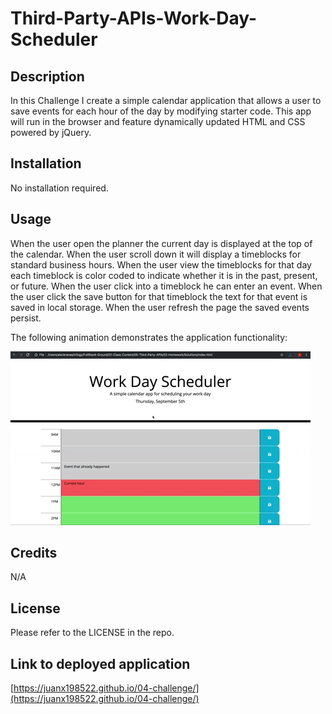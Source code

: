 # Third-Party-APIs-Work-Day-Scheduler

## Description

In this Challenge I create a simple calendar application that allows a user to save events for each hour of the day by modifying starter code. This app will run in the browser and feature dynamically updated HTML and CSS powered by jQuery.

## Installation

No installation required.

## Usage

When the user open the planner the current day is displayed at the top of the calendar.
When the user scroll down it will display a timeblocks for standard business hours.
When the user view the timeblocks for that day each timeblock is color coded to indicate whether it is in the past, present, or future.
When the user click into a timeblock he can enter an event.
When the user click the save button for that timeblock the text for that event is saved in local storage.
When the user refresh the page the saved events persist.

The following animation demonstrates the application functionality:


![A user clicks on slots on the color-coded calendar and edits the events.](./Assets/05-third-party-apis-homework-demo.gif)

## Credits

N/A

## License
Please refer to the LICENSE in the repo.

## Link to deployed application 
[https://juanx198522.github.io/04-challenge/](https://juanx198522.github.io/04-challenge/)